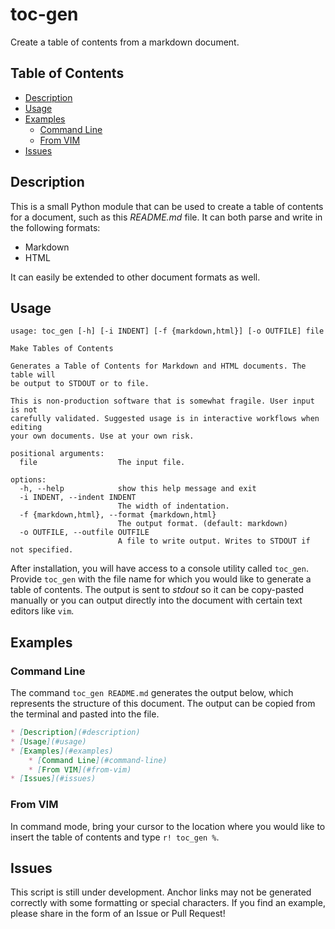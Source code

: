 # toc-gen

Create a table of contents from a markdown document.

## Table of Contents

* [Description](#description)
* [Usage](#usage)
* [Examples](#examples)
    * [Command Line](#command-line)
    * [From VIM](#from-vim)
* [Issues](#issues)

## Description

This is a small Python module that can be used to create a table of contents
for a document, such as this _README.md_ file. It can both parse and write in
the following formats:

- Markdown
- HTML

It can easily be extended to other document formats as well.

## Usage

```
usage: toc_gen [-h] [-i INDENT] [-f {markdown,html}] [-o OUTFILE] file

Make Tables of Contents

Generates a Table of Contents for Markdown and HTML documents. The table will
be output to STDOUT or to file.

This is non-production software that is somewhat fragile. User input is not
carefully validated. Suggested usage is in interactive workflows when editing
your own documents. Use at your own risk.

positional arguments:
  file                  The input file.

options:
  -h, --help            show this help message and exit
  -i INDENT, --indent INDENT
                        The width of indentation.
  -f {markdown,html}, --format {markdown,html}
                        The output format. (default: markdown)
  -o OUTFILE, --outfile OUTFILE
                        A file to write output. Writes to STDOUT if not specified.
```

After installation, you will have access to a console utility called `toc_gen`.
Provide `toc_gen` with the file name for which you would like to generate a
table of contents. The output is sent to _stdout_ so it can be copy-pasted
manually or you can output directly into the document with certain text
editors like `vim`.

## Examples

### Command Line

The command `toc_gen README.md` generates the output below, which represents
the structure of this document. The output can be copied from the terminal and
pasted into the file.

```md
* [Description](#description)
* [Usage](#usage)
* [Examples](#examples)
    * [Command Line](#command-line)
    * [From VIM](#from-vim)
* [Issues](#issues)
```


### From VIM

In command mode, bring your cursor to the location where you would like to
insert the table of contents and type `r! toc_gen %`.

## Issues

This script is still under development. Anchor links may not be generated
correctly with some formatting or special characters. If you find an example,
please share in the form of an Issue or Pull Request!
